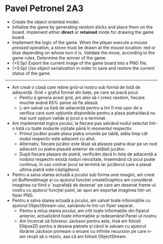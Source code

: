 # Pavel Petronel 2A3


<ul>
<li> Create the object oriented model.
</li><li> Initialize the game by generating random sticks and place them on the board. Implement either <b>direct</b> or <b>retained</b> mode for drawing the game board.
</li><li> Implement the logic of the game. When the player execute a <i>mouse pressed</i> operation, a stone must be drawn at the mouse location: red or blue depending on whose turn it is.
Validate the move, according to the game rules. Determine the winner of the game.
</li><li> (+0.5p) Export the current image of the game board into a PNG file.
</li><li> (+0.5p) Use object serialization in order to save and restore the current status of the game.
</li></ul>

<hr>

- Am creat o clasă care reține grid-ul nostru sub formă de listă de adiacență. Grid = graful format din bețe, pe care se joacă jocul.
    - Pentru a genera acest grid, am ales să-l creez random, fiecare muchie având 65% șanse să fie aleasă.
    - L-am salvat ca listă de adiacență pentru a îmi fi mai ușor de a verifica care sunt opțiunile disponibile pentru a plasa piatra/dacă nu mai sunt opțiuni valide și jocul s-a terminat.
- Am implementat logica jocului, la fiecare pas salvând nodul selectat într-o listă cu toate nodurile vizitate până în momentul respectiv.
    - Primul jucător poate plasa piatra oriunde pe tablă, atâta timp cât nodul respectiv este adiacent cu altul.
    - Alternativ, fiecare jucător este lăsat să plaseze piatra doar pe un nod adiacent cu piatra plasată anterior de celălalt jucător.
    - După fiecare plasare de piatră, verificăm dacă în lista de adiacență a nodului respectiv există noduri nevizitate, însemnând că jocul poate continua, în caz contrar jocul se termină iar jucătorul care a plasat ultima piatră este câștigătorul.
- Pentru a salva starea actuală a jocului sub forma unei imagini, am creat un BufferedImage și cu ajutorul funcției createGraphics am considerat imaginea ca fiind o 'suprafață de desenat' pe care am desenat frame-ul nostru cu ajutorul funcției paint, iar apoi am exportat imaginea într-un fișier PNG.
- Pentru a salva starea actuală a jocului, am salvat toate informațiile cu ajutorul ObjectStream-ului, salvându-le într-un fișier separat.
    - Pentru a relua starea jocului, am citit toate informațiile din fișierul anterior, actualizând toate informațiile și redesenând Panel-ul nostru.
    - Am încercat să folosesc Jackson pentru asta, însă am folosit Ellipse2D pentru a desena pietrele și când le salvam cu ajutorul librăriei Jackson primeam o eroare cu infinite recursion pe care n-am reușit să o rezolv, așa că am folosit ObjectStream.
